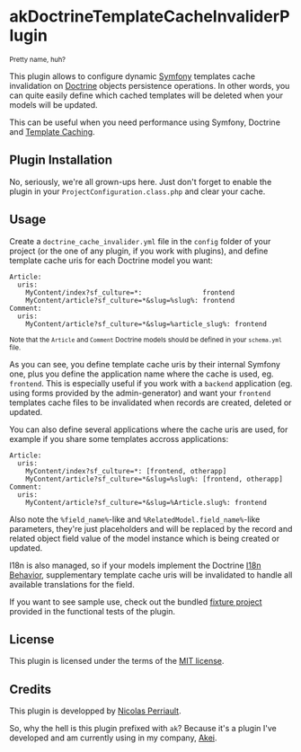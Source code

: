 akDoctrineTemplateCacheInvaliderPlugin
======================================

<small>Pretty name, huh?</small>

This plugin allows to configure dynamic [Symfony](http://www.symfony-project.org/) templates cache invalidation on [Doctrine](http://www.doctrine-project.org/) objects persistence operations. In other words, you can quite easily define which cached templates will be deleted when your models will be updated.

This can be useful when you need performance using Symfony, Doctrine and [Template Caching](http://www.symfony-project.org/jobeet/1_4/Doctrine/en/21).

Plugin Installation
-------------------

No, seriously, we're all grown-ups here. Just don't forget to enable the plugin in your `ProjectConfiguration.class.php` and clear your cache.

Usage
-----

Create a `doctrine_cache_invalider.yml` file in the `config` folder of your project (or the one of any plugin, if you work with plugins), and define template cache uris for each Doctrine model you want:

    Article:
      uris:
        MyContent/index?sf_culture=*:               frontend
        MyContent/article?sf_culture=*&slug=%slug%: frontend
    Comment:
      uris:
        MyContent/article?sf_culture=*&slug=%article_slug%: frontend

<small>Note that the `Article` and `Comment` Doctrine models should be defined in your `schema.yml` file.</small>

As you can see, you define template cache uris by their internal Symfony one, plus you define the application name where the cache is used, eg. `frontend`. This is especially useful if you work with a `backend` application (eg. using forms provided by the admin-generator) and want your `frontend` templates cache files to be invalidated when records are created, deleted or updated.

You can also define several applications where the cache uris are used, for example if you share some templates accross applications:

    Article:
      uris:
        MyContent/index?sf_culture=*: [frontend, otherapp]
        MyContent/article?sf_culture=*&slug=%slug%: [frontend, otherapp]
    Comment:
      uris:
        MyContent/article?sf_culture=*&slug=%Article.slug%: frontend

Also note the `%field_name%`-like and `%RelatedModel.field_name%`-like parameters, they're just placeholders and will be replaced by the record and related object field value of the model instance which is being created or updated. 

I18n is also managed, so if your models implement the Doctrine [I18n Behavior](http://www.doctrine-project.org/projects/orm/1.2/docs/manual/behaviors/en#core-behaviors:i18n), supplementary template cache uris will be invalidated to handle all available translations for the field.

If you want to see sample use, check out the bundled [fixture project](http://github.com/n1k0/akDoctrineTemplateCacheInvaliderPlugin/tree/master/test/fixtures/project/) provided in the functional tests of the plugin.

License
-------

This plugin is licensed under the terms of the [MIT license](http://en.wikipedia.org/wiki/MIT_License).

Credits
-------

This plugin is developped by [Nicolas Perriault](http://prendreuncafe.com/).

So, why the hell is this plugin prefixed with `ak`? Because it's a plugin I've developed and am currently using in my company, [Akei](http://www.akei.com/).